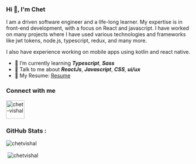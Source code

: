 ### Hi 👋, I'm Chet 

I am a driven software engineer and a life-long learner. My expertise is in front-end development, with a focus on React and javascript. I have worked on many projects where I have used various technologies and frameworks like jwt tokens, node.js, typescript, redux, and many more.

I also have experience working on mobile apps using kotlin and react native.


- 🌱 I’m currently learning ***Typescript***, ***Sass***
- 💬 Talk to me about ***ReactJs***, ***Javascript***, ***CSS***, ***ui/ux*** 
- 📄 My Resume: [Resume](https://drive.google.com/file/d/1tsneCSq7S0QBYcOR1tltlRP3ZaDQar7m/view)

### Connect with me
<a href="https://www.linkedin.com/in/chet-vishal-tunju-1056b7123/" target="blank"><img align="center" src="https://cdn.jsdelivr.net/npm/simple-icons@3.0.1/icons/linkedin.svg" alt="chet-vishal" height="50" width="50" /></a>

### GitHub Stats :
<p>&nbsp;<img align="left" src="https://github-readme-stats.vercel.app/api/top-langs/?username=chetvishal&layout=compact&theme=radical" alt="chetvishal" /></p>
<p>&nbsp;<img align="center" src="https://github-readme-stats.vercel.app/api?username=chetvishal&count_private=true&show_icons=true&theme=radical" alt="chetvishal" /></p>

<!--
**chetvishal/chetvishal** is a ✨ _special_ ✨ repository because its `README.md` (this file) appears on your GitHub profile.

Here are some ideas to get you started:

- 🔭 I’m currently working on ...
- 🌱 I’m currently learning ...
- 👯 I’m looking to collaborate on ...
- 🤔 I’m looking for help with ...
- 💬 Ask me about ...
- 📫 How to reach me: ...
- 😄 Pronouns: ...
- ⚡ Fun fact: ...
-->
